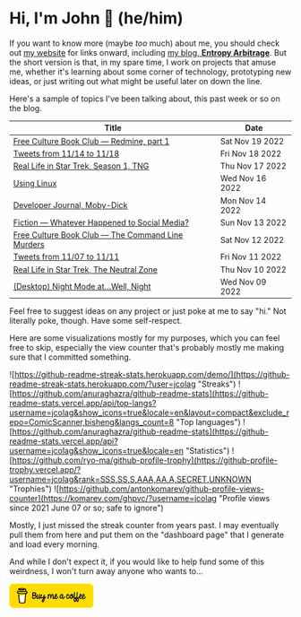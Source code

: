 # Hi, I'm John 👋 (he/him)

If you want to know more (maybe *too* much) about me, you should check out [my website](https://john.colagioia.net/) for links onward, including [my blog, **Entropy Arbitrage**](https://john.colagioia.net/blog).  But the short version is that, in my spare time, I work on projects that amuse me, whether it's learning about some corner of technology, prototyping new ideas, or just writing out what might be useful later on down the line.

Here's a sample of topics I've been talking about, this past week or so on the blog.

|Title|Date|
|-----|-------|
|[Free Culture Book Club — Redmine, part 1](https://john.colagioia.net/blog/2022/11/19/redmine-1.html)|Sat Nov 19 2022|
|[Tweets from 11/14 to 11/18](https://john.colagioia.net/blog/2022/11/18/week.html)|Fri Nov 18 2022|
|[Real Life in Star Trek, Season 1, TNG](https://john.colagioia.net/blog/2022/11/17/ng-season-1.html)|Thu Nov 17 2022|
|[Using Linux](https://john.colagioia.net/blog/2022/11/16/linux.html)|Wed Nov 16 2022|
|[Developer Journal, Moby-Dick](https://john.colagioia.net/blog/2022/11/14/moby-dick.html)|Mon Nov 14 2022|
|[Fiction — Whatever Happened to Social Media?](https://john.colagioia.net/blog/2022/11/13/social.html)|Sun Nov 13 2022|
|[Free Culture Book Club — The Command Line Murders](https://john.colagioia.net/blog/2022/11/12/murders.html)|Sat Nov 12 2022|
|[Tweets from 11/07 to 11/11](https://john.colagioia.net/blog/2022/11/11/week.html)|Fri Nov 11 2022|
|[Real Life in Star Trek, The Neutral Zone](https://john.colagioia.net/blog/2022/11/10/neutral-zone.html)|Thu Nov 10 2022|
|[(Desktop) Night Mode at…Well, Night](https://john.colagioia.net/blog/2022/11/09/night.html)|Wed Nov 09 2022|

Feel free to suggest ideas on any project or just poke at me to say "hi." Not literally poke, though. Have some self-respect.

Here are some visualizations mostly for my purposes, which you can feel free to skip, especially the view counter that's probably mostly me making sure that I committed something.

![https://github-readme-streak-stats.herokuapp.com/demo/](https://github-readme-streak-stats.herokuapp.com/?user=jcolag "Streaks")
![https://github.com/anuraghazra/github-readme-stats](https://github-readme-stats.vercel.app/api/top-langs?username=jcolag&show_icons=true&locale=en&layout=compact&exclude_repo=ComicScanner,bisheng&langs_count=8 "Top languages")
![https://github.com/anuraghazra/github-readme-stats](https://github-readme-stats.vercel.app/api?username=jcolag&show_icons=true&locale=en "Statistics")
![https://github.com/ryo-ma/github-profile-trophy](https://github-profile-trophy.vercel.app/?username=jcolag&rank=SSS,SS,S,AAA,AA,A,SECRET,UNKNOWN "Trophies")
![https://github.com/antonkomarev/github-profile-views-counter](https://komarev.com/ghpvc/?username=jcolag "Profile views since 2021 June 07 or so; safe to ignore")

Mostly, I just missed the streak counter from years past.  I may eventually pull them from here and put them on the "dashboard page" that I generate and load every morning.

And while I don't expect it, if you would like to help fund some of this weirdness, I won't turn away anyone who wants to...

[<img src="images/default-yellow.png" alt="Buy Me a Coffee" width="150px"/>](https://www.buymeacoffee.com/jcolag)
